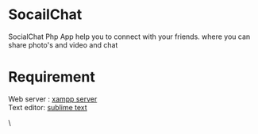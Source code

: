 # SocailChat
SocialChat Php App help you to connect with your friends. where you can share photo's and video and chat

# Requirement
Web server : [xampp server](https://www.apachefriends.org/download.html)\
Text editor: [sublime text](https://www.sublimetext.com/3)

\\
